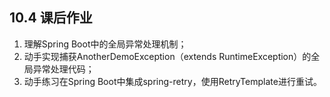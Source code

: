 ## 10.4 课后作业

1. 理解Spring Boot中的全局异常处理机制；
2. 动手实现捕获AnotherDemoException（extends RuntimeException）的全局异常处理代码；
3. 动手练习在Spring Boot中集成spring-retry，使用RetryTemplate进行重试。